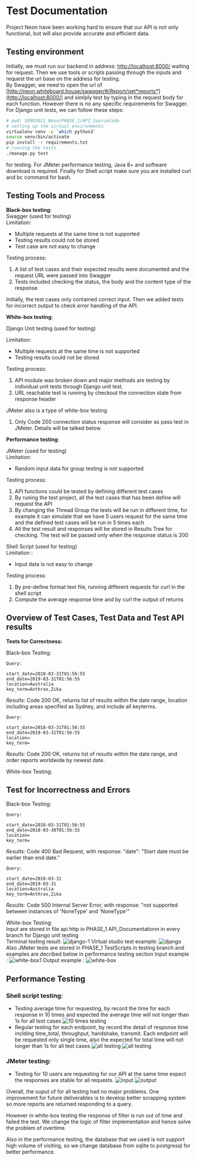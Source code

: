 # Test Documentation

Project Neon have been working hard to ensure that our API is not only functional, but will also provide accurate and efficient data.

## Testing environment

Initially, we must run our backend in address: [http://localhost:8000/](http://localhost:8000/) waiting for request.
Then we use tools or scripts passing through the inputs and request the url base on the address for testing.  
By Swagger, we need to open the url of [http://neon.whiteboard.house/swagger/#/Report/get*reports*](http://localhost:8000/) and simlply test by typing in the request body for each function. However there is no any specific requirements for Swagger.  
For Django unit tests, we can follow these steps:

```bash
# pwd: SENG3011_Neon/PHASE_1/API_SourceCode
# setting up the virtual environments
virtualenv venv -p `which python3`
source venv/bin/activate
pip install -r requirements.txt
# running the tests
./manage.py test
```

for testing. For JMeter performance testing, Java 8+ and software download is required. Finally for Shell script make sure you are installed curl and bc command for bash.


## Testing Tools and Process

**Black-box testing**:  
Swagger (used for testing)  
Limitation:

- Multiple requests at the same time is not supported
- Testing results could not be stored
- Test case are not easy to change

Testing process:

1. A list of test cases and their expected results were documented and the request URL were passed into Swagger
2. Tests included checking the status, the body and the content type of the response

Initially, the test cases only contained correct input. Then we added tests for incorrect output to check error handling of the API.

**White-box testing**:

Django Unit testing (used for testing)

Limitation:

- Multiple requests at the same time is not supported
- Testing results could not be stored

Testing process:

1. API module was broken down and major methods are testing by individual unit tests through Django unit test.
1. URL reachable test is running by checkout the connection state from response header

JMeter also is a type of white-box testing

1. Only Code 200 connection status response will consider as pass test in JMeter. Details will be talked below.

**Performance testing**:

JMeter (used for testing)  
Limitation:

- Random input data for group testing is not supported

Testing process:

1. API functions could be tested by defining different test cases
2. By runing the test project, all the test cases that has been define will request the API
3. By changing the Thread Group the tests will be run in different time, for example it can simulate that we have 5 users request for the same time and the defined test cases will be run in 5 times each
4. All the test result and responses will be stored in Results Tree for checking. The test will be passed only when the response status is 200

Shell Script (used for testing)  
Limitation :

- Input data is not easy to change

Testing process:

1. By pre-define format text file, running different requests for curl in the shell script
2. Compute the average response time and by curl the output of returns

## Overview of Test Cases, Test Data and Test API results

**Tests for Correctness:**

Black-box Testing:

```
Query:

start_date=2018-03-31T01:56:55
end_date=2019-03-31T01:56:55
location=Australia
key_term=Anthrax,Zika
```

_Results:_ Code 200 OK, returns list of results within the date range, location including areas specified as Sydney, and include all keyterms.

```
Query:

start_date=2018-03-31T01:56:55
end_date=2019-03-31T01:56:55
location=
key_term=
```

_Results:_ Code 200 OK, returns list of results within the date range, and order reports worldwide by newest date.

White-box Testing:

## Test for Incorrectness and Errors

Black-box Testing:

```
Query:

start_date=2018-03-31T01:56:55
end_date=2018-03-30T01:56:55
location=
key_term=
```

_Results:_ Code 400 Bad Request, with response: "date": "Start date must be earlier than end date."

```
Query:

start_date=2018-03-31
end_date=2019-03-31
location=Australia
key_term=Anthrax,Zika
```

_Results:_ Code 500 Internal Server Error, with response: "not supported between instances of 'NoneType' and 'NoneType'"

White-box Testing:  
Input are stored in file api.http in PHASE_1 API_Documentationn in every branch for Django unit testing  
Terminal testing result:
![django-1](img/result-1.PNG)
Virtual studio test example:
![django](img/result.PNG)
Also JMeter tests are stored in PHASE_1 TestScripts in testing branch and examples are decribed below in performance testing section
Input example :
![white-box1](img/white-1.PNG)
Output example :
![white-box](img/white-box.PNG)

## Performance Testing

### Shell script testing:

- Testing average time for requesting, by record the time for each response in 10 times and expected the average time will not longer than 1s for all test cases
  ![10 times testing](img/test1.PNG)
- Regular testing for each endpoint, by record the detail of response time inclding time_total, throughput, handshake, transmit. Each endpoint will be requested only single time, also the expected for total time will not longer than 1s for all test cases
  ![all testing](img/test2-1.PNG)
  ![all testing](img/test2-2.PNG)

### JMeter testing:

- Testing for 10 users are requesting for our API at the same time expect the responses are stable for all requests.
  ![input](img/j-2.PNG)
  ![output](img/j-1.PNG)






Overall, the ouput of for all testing had no major problems. One improvement for future deliverables is to develop better scrapping system so more reports are returned responding to a query.

However in white-box testing the response of filter is run out of time and failed the test. We change the logic of filter implementation and hence solve the problem of overtime.

Also in the performance testing, the database that we used is not support high volume of visiting, so we change database from sqlite to postgresql for better performance.
